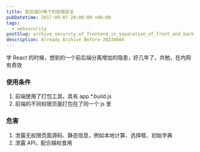 ```yaml
---
title: 前后端分离下的前端安全
pubDatetime: 2017-09-07 20:00:00 +08:00
tags:
  - websecurity
postSlug: archive_security_of_frontend_in_separation_of_front_and_back
description: Already Archive Before 20230604
---
```


学 React 的时候，想到的一个前后端分离增加的隐患，好几年了，共勉，在内网有奇效

<!--more-->

### 使用条件

1. 前端使用了打包工具，具有 app.\*.build.js
2. 前端的不同权限页面打包在了同一个 js 里

### 危害

1. 泄露无权限页面源码、静态信息，例如本地计算、选择框、初始字典
2. 泄露 API，配合越权食用
